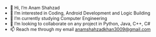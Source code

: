 - 👋 Hi, I’m Anam Shahzad
- 👀 I’m interested in Coding, Android Development and Logic Building 
- 🌱 I’m currently studying Computer Engineering 
- 💞️ I’m looking to collaborate on any project in Python, Java, C++, C#
- 📫 Reach me through my email anamshahzadkhan3009@gmail.com

<!---
anam309/anam309 is a ✨ special ✨ repository because its `README.md` (this file) appears on your GitHub profile.
You can click the Preview link to take a look at your changes.
--->
